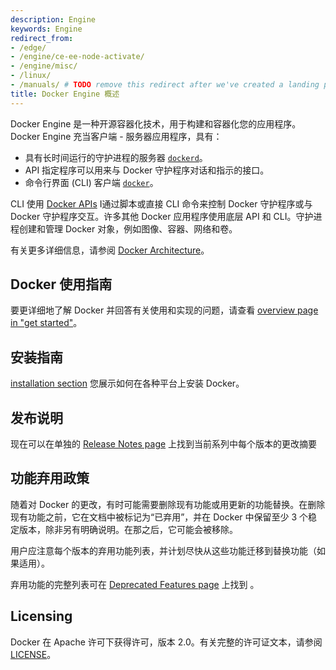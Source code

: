 ```yaml
---
description: Engine
keywords: Engine
redirect_from:
- /edge/
- /engine/ce-ee-node-activate/
- /engine/misc/
- /linux/
- /manuals/ # TODO remove this redirect after we've created a landing page for the product manuals section
title: Docker Engine 概述
---
```


Docker Engine 是一种开源容器化技术，用于构建和容器化您的应用程序。Docker Engine 充当客户端 - 服务器应用程序，具有：

* 具有长时间运行的守护进程的服务器 [`dockerd`](/engine/reference/commandline/dockerd)。
* API 指定程序可以用来与 Docker 守护程序对话和指示的接口。
* 命令行界面 (CLI) 客户端 [`docker`](/engine/reference/commandline/cli/)。

CLI 使用 [Docker APIs](api/index.md) I通过脚本或直接 CLI 命令来控制 Docker 守护程序或与 Docker 守护程序交互。许多其他 Docker 应用程序使用底层 API 和 CLI。守护进程创建和管理 Docker 对象，例如图像、容器、网络和卷。

有关更多详细信息，请参阅 [Docker Architecture](../get-started/overview.md#docker-architecture)。

## Docker 使用指南

要更详细地了解 Docker 并回答有关使用和实现的问题，请查看 [overview page in "get started"](../get-started/overview.md)。

## 安装指南

[installation section](install/index.md) 您展示如何在各种平台上安装 Docker。

## 发布说明

现在可以在单独的 [Release Notes page](release-notes/index.md) 上找到当前系列中每个版本的更改摘要

## 功能弃用政策

随着对 Docker 的更改，有时可能需要删除现有功能或用更新的功能替换。在删除现有功能之前，它在文档中被标记为“已弃用”，并在 Docker 中保留至少 3 个稳定版本，除非另有明确说明。在那之后，它可能会被移除。

用户应注意每个版本的弃用功能列表，并计划尽快从这些功能迁移到替换功能（如果适用）。

弃用功能的完整列表可在 [Deprecated Features page](deprecated.md) 上找到 。

## Licensing

Docker 在 Apache 许可下获得许可，版本 2.0。有关完整的许可证文本，请参阅 [LICENSE](https://github.com/moby/moby/blob/master/LICENSE)。
